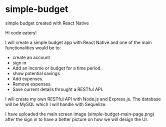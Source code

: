 # simple-budget
simple budget created with React Native


Hi code eaters!

I will create a simple budget app with React Native and one of the main functionalities would be to:

- create an account
- sign in
- Add an income or budget for a time period.
- show potential savings
- Add expenses.
- Remove expenses.
- Save current details throught a RESTful API.

I will create my own RESTful API with Node.js and Express.js. The database will be MySQL which I will handle with Sequelize.

I have uploaded the main screen image (simple-budget-main-page.png) after the sign in to have a better picture on how we will design the UI. 


